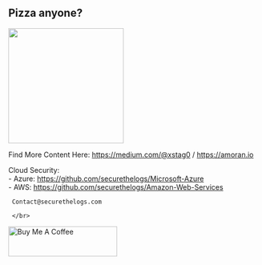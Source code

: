 <h2> Pizza anyone? </h2>

<img align='center' src="https://media.giphy.com/media/te3dSnXQSZEFW/giphy.gif" width="230">

Find More Content Here: https://medium.com/@xstag0 / https://amoran.io

  Cloud Security: </br>
      - Azure: https://github.com/securethelogs/Microsoft-Azure </br>
      - AWS: https://github.com/securethelogs/Amazon-Web-Services </br>
      
     Contact@securethelogs.com
     
     </br>

     

<a href="https://www.buymeacoffee.com/Xstag0" target="_blank"><img src="https://cdn.buymeacoffee.com/buttons/v2/default-yellow.png" alt="Buy Me A Coffee" style="height: 60px !important;width: 217px !important;" ></a>
